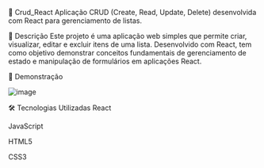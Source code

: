 📝 Crud_React
Aplicação CRUD (Create, Read, Update, Delete) desenvolvida com React para gerenciamento de listas.

🚀 Descrição
Este projeto é uma aplicação web simples que permite criar, visualizar, editar e excluir itens de uma lista. Desenvolvido com React, tem como objetivo demonstrar conceitos fundamentais de gerenciamento de estado e manipulação de formulários em aplicações React.

📸 Demonstração

![image](https://github.com/user-attachments/assets/969f26bb-e43d-40eb-86be-26792474596f)


🛠️ Tecnologias Utilizadas
React

JavaScript

HTML5

CSS3

